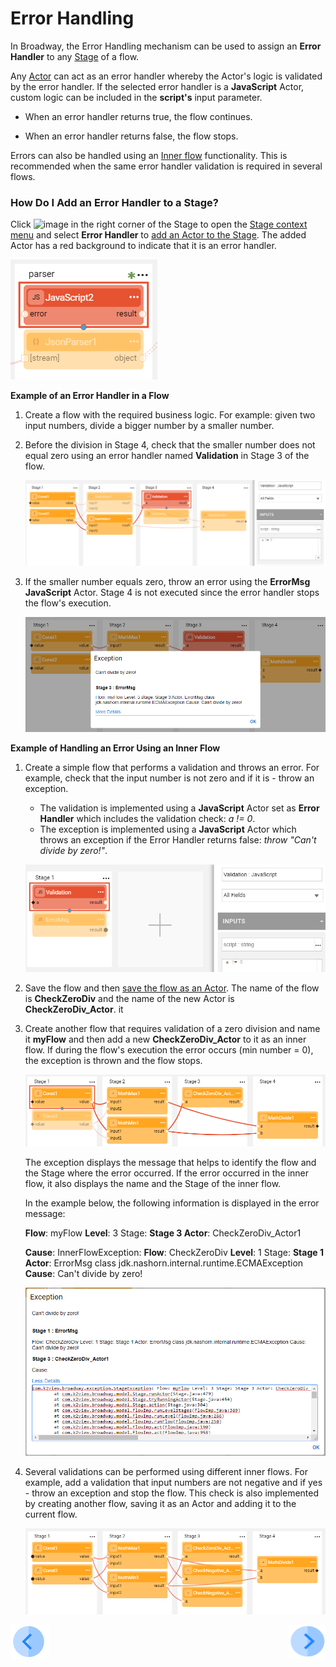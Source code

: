 #  Error Handling
 
In Broadway, the Error Handling mechanism can be used to assign an **Error Handler** to any [Stage](19_broadway_flow_stages.md) of a flow. 

Any [Actor](03_broadway_actor.md) can act as an error handler whereby the Actor's logic is validated by the error handler. If the selected error handler is a **JavaScript** Actor, custom logic can be included in the **script's** input parameter.

- When an error handler returns true, the flow continues.

- When an error handler returns false, the flow stops.

Errors can also be handled using an [Inner flow](22_broadway_flow_inner_flows.md) functionality. This is recommended when the same error handler validation is required in several flows.

### How Do I Add an Error Handler to a Stage?

Click ![image](images/99_19_dots.PNG) in the right corner of the Stage to open the [Stage context menu](18_broadway_flow_window.md#stage-context-menu) and select **Error Handler** to [add an Actor to the Stage](03_broadway_actor.md#how-do-i-add-actor-to-stage). The added Actor has a red background to indicate that it is an error handler.

![image](images/99_24_01.PNG)

**Example of an Error Handler in a Flow** 

1. Create a flow with the required business logic. For example: given two input numbers, divide a bigger number by a smaller number. 

2. Before the division in Stage 4, check that the smaller number does not equal zero using an error handler named **Validation** in Stage 3 of the flow. 

   ![image](images/99_24_02.PNG)

3. If the smaller number equals zero, throw an error using the **ErrorMsg** **JavaScript** Actor. Stage 4 is not executed since the error handler stops the flow's execution. 

   ![image](images/99_24_03.PNG)



**Example of Handling an Error Using an Inner Flow**

1. Create a simple flow that performs a validation and throws an error. For example, check that the input number is not zero and if it is - throw an exception. 

   - The validation is implemented using a **JavaScript** Actor set as **Error Handler** which includes the validation check: *a != 0*.
   - The exception is implemented using a **JavaScript** Actor which throws an exception if the Error Handler returns false: *throw "Can't divide by zero!"*.

   ![image](images/99_24_04.PNG)

2. Save the flow and then [save the flow as an Actor](22_broadway_flow_inner_flows.md#save-as-actor). The name of the flow is **CheckZeroDiv** and the name of the new Actor is **CheckZeroDiv_Actor**.
it
3. Create another flow that requires validation of a zero division and name it **myFlow** and then add a new **CheckZeroDiv_Actor** to it as an inner flow. If during the flow's execution the error occurs (min number = 0), the exception is thrown and the flow stops.

   ![image](images/99_24_05.PNG)

   The exception displays the message that helps to identify the flow and the Stage where the error occurred. If the error occurred in the inner flow, it also displays the name and the Stage of the inner flow.

   In the example below, the following information is displayed in the error message:

   **Flow**: myFlow **Level**: 3 Stage: **Stage 3 Actor**: CheckZeroDiv_Actor1  

   **Cause**:  InnerFlowException: **Flow**: CheckZeroDiv **Level**: 1 Stage: **Stage 1 Actor**: ErrorMsg  class jdk.nashorn.internal.runtime.ECMAException **Cause**: Can't divide by zero!

   <img src="images/99_24_06.PNG"/>

4. Several validations can be performed using different inner flows. For example, add a validation that input numbers are not negative and if yes - throw an exception and stop the flow. This check is also implemented by creating another flow, saving it as an Actor and adding it to the current flow.

   <img src="images/99_24_07.PNG"/>

   

[![Previous](/articles/images/Previous.png)](23_transactions.md)[<img align="right" width="60" height="54" src="/articles/images/Next.png">](25_broadway_flow_window_run_and_debug_flow.md)

